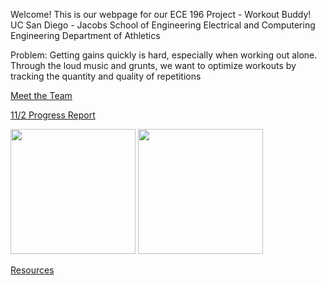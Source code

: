 Welcome! This is our webpage for our ECE 196 Project - Workout Buddy!
UC San Diego - Jacobs School of Engineering
Electrical and Computering Engineering
Department of Athletics


Problem:
Getting gains quickly is hard, especially when working out alone. Through the loud music and grunts, we want to optimize workouts by tracking the quantity and quality of repetitions


[Meet the Team](website/AboutTeam.md)

[11/2 Progress Report](website/11_2_Progress_Report.md)

<img src="https://github.com/gman-ui/ECE196Project/tree/main/website/site_resources/PCB_Design.png" width="200" height="200"/>

<img src="https://github.com/gman-ui/ECE196Project/tree/main/website/site_resources/CAD.png" width="200" height="200"/>

[Resources](website/resources.md)

